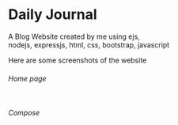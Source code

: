 <h1>Daily Journal</h1>
<p>A Blog Website created by me using 
    ejs,<br> nodejs, expressjs, html, css, bootstrap, javascript
 </p>
 <p>Here are some screenshots of the website</p>
 <h6>Home page</h6>
 <img href = "">
  <h6>Compose</h6>
  <img href = "">
